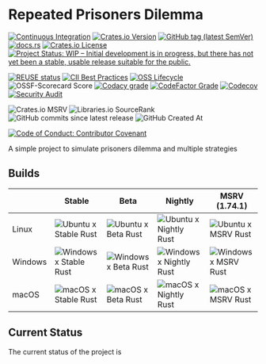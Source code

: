
# Repeated Prisoners Dilemma

[![Continuous Integration](https://github.com/AliSajid/dilemma-tactix/actions/workflows/ci.yaml/badge.svg)](https://github.com/AliSajid/dilemma-tactix/actions/workflows/ci.yaml)
[![Crates.io Version](https://img.shields.io/crates/v/dilemma-tactix?logo=rust&label=Crates.io%20Release)](https://crates.io/crates/dilemma-tactix)
[![GitHub tag (latest SemVer)](https://img.shields.io/github/v/release/AliSajid/dilemma-tactix?logo=github&label=Github%20Release)](https://github.com/AliSajid/dilemma-tactix/releases)
[![docs.rs](https://img.shields.io/docsrs/dilemma-tactix?logo=rust&label=docs.rs)](https://docs.rs/dilemma-tactix)
[![Crates.io License](https://img.shields.io/crates/l/dilemma-tactix?label=License)](https://github.com/AliSajid/dilemma-tactix/tree/main#license)
[![Project Status: WIP – Initial development is in progress, but there has not yet been a stable, usable release suitable for the public.](https://www.repostatus.org/badges/latest/wip.svg)](https://www.repostatus.org/#wip)

[![REUSE status](https://api.reuse.software/badge/github.com/AliSajid/dilemma-tactix)](https://api.reuse.software/info/github.com/AliSajid/dilemma-tactix)
[![CII Best Practices](https://img.shields.io/cii/percentage/9927?logo=securityscorecard&label=OpenSSF%20Best%20Practices)](https://www.bestpractices.dev/projects/9927)
[![OSS Lifecycle](https://img.shields.io/osslifecycle?file_url=https%3A%2F%2Fgithub.com%2FAliSajid%2Fdilemma-tactix%2Fblob%2Fmain%2FOSSMETADATA&label=OSS%20Lifecycle)](https://github.com/AliSajid/dilemma-tactix/blob/main/OSSMETADATA)
![OSSF-Scorecard Score](https://img.shields.io/ossf-scorecard/github.com/AliSajid/dilemma-tactix?label=OSSF%20Scorecard&logo=securityscorecard)
[![Codacy grade](https://img.shields.io/codacy/grade/293d6f6e3e5e4fadb1b88db426462f87?logo=codacy&label=Codacy%20Grade)](https://app.codacy.com/gh/AliSajid/dilemma-tactix/dashboard?utm_source=gh&utm_medium=referral&utm_content=&utm_campaign=Badge_grade)
[![CodeFactor Grade](https://img.shields.io/codefactor/grade/github/AliSajid/dilemma-tactix?logo=codefactor&label=CodeFactor%20Grade)](https://www.codefactor.io/repository/github/alisajid/dilemma-tactix)
[![Codecov](https://img.shields.io/codecov/c/github/AliSajid/dilemma-tactix?logo=codecov&label=Code%20Coverage)](https://codecov.io/gh/AliSajid/dilemma-tactix)
[![Security Audit](https://github.com/AliSajid/dilemma-tactix/actions/workflows/audit.yaml/badge.svg)](https://github.com/AliSajid/dilemma-tactix/actions/workflows/audit.yaml)

![Crates.io MSRV](https://img.shields.io/crates/msrv/dilemma-tactix?label=MSRV)
![Libraries.io SourceRank](https://img.shields.io/librariesio/sourcerank/cargo/dilemma-tactix)
![GitHub commits since latest release](https://img.shields.io/github/commits-since/alisajid/dilemma-tactix/latest)
![GitHub Created At](https://img.shields.io/github/created-at/AliSajid/dilemma-tactix?label=Created)

[![Code of Conduct: Contributor Covenant](https://img.shields.io/badge/Code_of_Conduct-Contributor_Covenant_v2.1-14cc21)](https://github.com/EthicalSource/contributor_covenant)

A simple project to simulate prisoners dilemma and multiple strategies

## Builds

|         | Stable | Beta| Nightly| MSRV (1.74.1)|
| ------- | ------------------------------------------------------------------------------------------------------------------------------------------------------------------ | -------------------------------------------------------------------------------------------------------------------------------------------------------------- | -------------------------------------------------------------------------------------------------------------------------------------------------------------------- | -------------------------------------------------------------------------------------------------------------------------------------------------------------- |
| Linux   | ![Ubuntu x Stable Rust](https://img.shields.io/endpoint?url=https://gist.githubusercontent.com/AliSajid/2142caf9bfe6fc8cdc7d1b8ccd72ce09/raw/ubuntu-stable.json)   | ![Ubuntu x Beta Rust](https://img.shields.io/endpoint?url=https://gist.githubusercontent.com/AliSajid/d52f912107d7609656370db9d741596c/raw/ubuntu-beta.json)   | ![Ubuntu x Nightly Rust](https://img.shields.io/endpoint?url=https://gist.githubusercontent.com/AliSajid/d52f912107d7609656370db9d741596c/raw/ubuntu-nightly.json)   | ![Ubuntu x MSRV Rust](https://img.shields.io/endpoint?url=https://gist.githubusercontent.com/AliSajid/d52f912107d7609656370db9d741596c/raw/ubuntu-msrv.json)   |
| Windows | ![Windows x Stable Rust](https://img.shields.io/endpoint?url=https://gist.githubusercontent.com/AliSajid/2142caf9bfe6fc8cdc7d1b8ccd72ce09/raw/windows-stable.json) | ![Windows x Beta Rust](https://img.shields.io/endpoint?url=https://gist.githubusercontent.com/AliSajid/d52f912107d7609656370db9d741596c/raw/windows-beta.json) | ![Windows x Nightly Rust](https://img.shields.io/endpoint?url=https://gist.githubusercontent.com/AliSajid/d52f912107d7609656370db9d741596c/raw/windows-nightly.json) | ![Windows x MSRV Rust](https://img.shields.io/endpoint?url=https://gist.githubusercontent.com/AliSajid/d52f912107d7609656370db9d741596c/raw/windows-msrv.json) |
| macOS   | ![macOS x Stable Rust](https://img.shields.io/endpoint?url=https://gist.githubusercontent.com/AliSajid/2142caf9bfe6fc8cdc7d1b8ccd72ce09/raw/macos-stable.json)     | ![macOS x Beta Rust](https://img.shields.io/endpoint?url=https://gist.githubusercontent.com/AliSajid/d52f912107d7609656370db9d741596c/raw/macos-beta.json)     | ![macOS x Nightly Rust](https://img.shields.io/endpoint?url=https://gist.githubusercontent.com/AliSajid/d52f912107d7609656370db9d741596c/raw/macos-nightly.json)     | ![macOS x MSRV Rust](https://img.shields.io/endpoint?url=https://gist.githubusercontent.com/AliSajid/d52f912107d7609656370db9d741596c/raw/macos-msrv.json)     |

## Current Status

The current status of the project is
